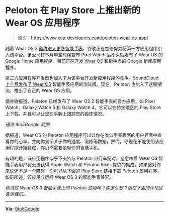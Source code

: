 # Peloton 在 Play Store 上推出新的 Wear OS 应用程序

> 原文：<https://www.xda-developers.com/peloton-wear-os-app/>

随着 Wear OS 3 [最终进入更多智能手表](https://www.xda-developers.com/fossil-gen-6-wear-os-3-rollout/)，谷歌正在加倍努力将第一方应用程序引入该平台。该公司在本月早些时候宣布 Pixel Watch 后不久就发布了 Wear OS 的 Google Home 应用程序，目前[正在开发 Wear OS](https://www.xda-developers.com/google-prepping-google-news-app-wear-os/) 智能手表的 Google 新闻应用程序。

第三方应用程序开发商也加入了为该平台开发新应用程序的竞争。SoundCloud [上个月发布了 Wear OS](https://www.xda-developers.com/soundcloud-app-beta-wear-os/) 智能手表应用的测试版。现在，Peloton 也加入了这股潮流，推出了自己的 Wear OS 应用。

据谷歌报道，Peloton 已经发布了 Wear OS 3 智能手表的官方应用，如 Pixel Watch、Galaxy Watch 5 和 Galaxy Watch 4。它可以在特定地区的 Play Store 上下载，并且可以让您在手腕上跟踪您的锻炼情况。

*通过 9to5Google 截图*

据报道，Wear OS 的 Peloton 应用程序可以让你在类似手表表面的用户界面中查看你的心率，并向你显示关于你的速度、锻炼等数据。然而，你现在不能使用该应用程序开始锻炼，你仍然需要依赖你的智能手机。

有趣的是，该应用程序似乎不支持与 Peloton 自行车配对。这意味着 Wear OS 智能手表用户将无法获得 Apple Watch 和 Peloton Bike+提供的集成。如果这对你来说还不是一个障碍，你可以从下面的 Play Store 链接下载 Peloton 应用程序。如前所述，该应用与运行 Wear OS 3 的智能手表兼容。

*你试过 Wear OS 3 智能手表上的 Peloton 应用吗？你怎么想？请在下面的评论区告诉我们。*

* * *

**Via:** [9to5Google](https://9to5google.com/2022/10/26/peloton-app-is-now-available-on-wear-os/)